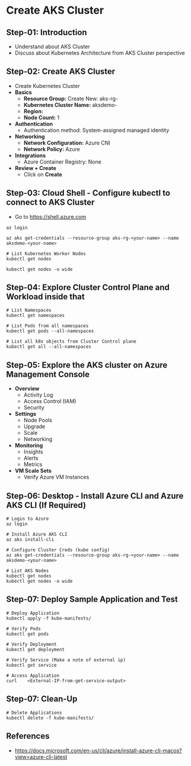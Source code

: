 # Create AKS Cluster

## Step-01: Introduction
- Understand about AKS Cluster
- Discuss about Kubernetes Architecture from AKS Cluster perspective

## Step-02: Create AKS Cluster
- Create Kubernetes Cluster
- **Basics**
  - **Resource Group:** Create New: aks-rg-<yourname>
  - **Kubernetes Cluster Name:** aksdemo-<yourname>
  - **Region:** <Your Region>
  - **Node Count:** 1
- **Authentication**
  - Authentication method: 	System-assigned managed identity
- **Networking**
  - **Network Configuration:** Azure CNI
  - **Network Policy:** Azure
- **Integrations**
  - Azure Container Registry: None
- **Review + Create**
  - Click on **Create**


## Step-03: Cloud Shell - Configure kubectl to connect to AKS Cluster

- Go to https://shell.azure.com
```
az login
```
```
az aks get-credentials --resource-group aks-rg-<your-name> --name aksdemo-<your-name>
```
```
# List Kubernetes Worker Nodes
kubectl get nodes
```
```
kubectl get nodes -o wide
```

## Step-04: Explore Cluster Control Plane and Workload inside that
```
# List Namespaces
kubectl get namespaces
```
```
# List Pods from all namespaces
kubectl get pods --all-namespaces
```
```
# List all k8s objects from Cluster Control plane
kubectl get all --all-namespaces
```

## Step-05: Explore the AKS cluster on Azure Management Console
- **Overview**
  - Activity Log
  - Access Control (IAM)
  - Security
- **Settings**
  - Node Pools
  - Upgrade
  - Scale
  - Networking
- **Monitoring**
  - Insights
  - Alerts
  - Metrics
- **VM Scale Sets**
  - Verify Azure VM Instances

## Step-06: Desktop - Install Azure CLI and Azure AKS CLI (If Required)
```
# Login to Azure
az login
```
```
# Install Azure AKS CLI
az aks install-cli
```
```
# Configure Cluster Creds (kube config)
az aks get-credentials --resource-group aks-rg-<your-name> --name aksdemo-<your-name>
```
```
# List AKS Nodes
kubectl get nodes
kubectl get nodes -o wide
```
## Step-07: Deploy Sample Application and Test
```
# Deploy Application
kubectl apply -f kube-manifests/
```
```
# Verify Pods
kubectl get pods
```
```
# Verify Deployment
kubectl get deployment
```
```
# Verify Service (Make a note of external ip)
kubectl get service
```
```
# Access Application
curl    <External-IP-from-get-service-output>
```

## Step-07: Clean-Up
```
# Delete Applications
kubectl delete -f kube-manifests/
```

## References
- https://docs.microsoft.com/en-us/cli/azure/install-azure-cli-macos?view=azure-cli-latest
